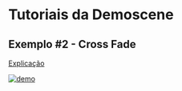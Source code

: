 # Tutoriais da Demoscene

## Exemplo #2 - Cross Fade

[Explicação](https://www.flipcode.com/archives/The_Art_of_Demomaking-Issue_03_Timer_Related_Issues.shtml)

[![demo](demo-2.gif)](https://editor.p5js.org/moniquelive/full/U_9RchT2y)
